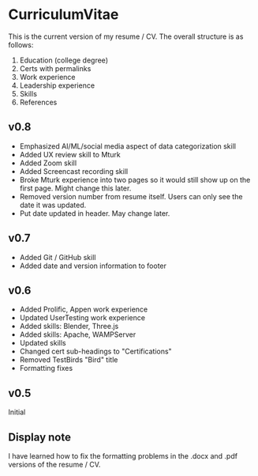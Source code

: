 # CurriculumVitae

This is the current version of my resume / CV. The overall structure is as follows:
1. Education (college degree)
1. Certs with permalinks
1. Work experience
1. Leadership experience
1. Skills
1. References

## v0.8
* Emphasized AI/ML/social media aspect of data categorization skill
* Added UX review skill to Mturk
* Added Zoom skill
* Added Screencast recording skill
* Broke Mturk experience into two pages so it would still show up on the first page. Might change this later.
* Removed version number from resume itself. Users can only see the date it was updated.
* Put date updated in header. May change later.

## v0.7
* Added Git / GitHub skill
* Added date and version information to footer

## v0.6
* Added Prolific, Appen work experience
* Updated UserTesting work experience
* Added skills: Blender, Three.js
* Added skills: Apache, WAMPServer
* Updated skills
* Changed cert sub-headings to "Certifications"
* Removed TestBirds "Bird" title
* Formatting fixes

## v0.5

Initial

## Display note 

I have learned how to fix the formatting problems in the .docx and .pdf versions of the resume / CV.